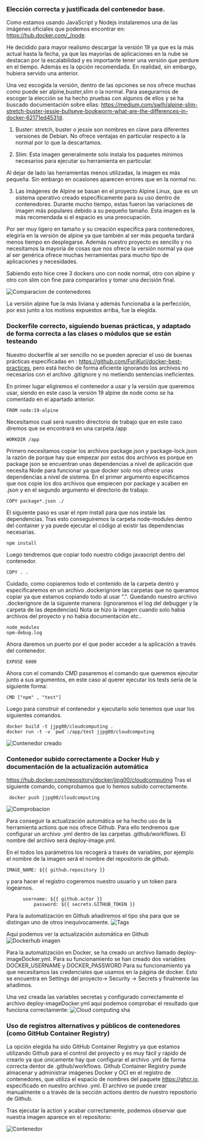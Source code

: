 ### Elección correcta y justificada del contenedor base.

Como estamos usando JavaScript y Nodejs instalaremos una de las imágenes oficiales que podemos encontrar en: https://hub.docker.com/_/node.

He decidido para mayor realismo descargar la versión 19 ya que es la más actual hasta la fecha, ya que las mayorías de aplicaciones en la nube se destacan por la escalabilidad y es importante tener una versión que perdure en el tiempo. Además es la opción recomendada.
En realidad, sin embargo, hubiera servido una anterior.

Una vez escogida la versión, dentro de las opciones se nos ofrece muchas como puede ser alpine,buster,slim o la normal.
Para asegurarnos de escoger la elección se ha hecho pruebas con algunos de ellos y se ha buscado documentación sobre ellas: https://medium.com/swlh/alpine-slim-stretch-buster-jessie-bullseye-bookworm-what-are-the-differences-in-docker-62171ed4531d.

1. Buster: stretch, buster o jessie son nombres en clave para diferentes versiones de Debian. No ofrece ventajas en particular respecto a la normal por lo que la descartamos.

2. Slim: Esta imagen generalmente solo instala los paquetes mínimos necesarios para ejecutar su herramienta en particular. 

Al dejar de lado las herramientas menos utilizadas, la imagen es más pequeña. Sin embargo en ocasiones aparecen errores que en la normal no.

3. Las imágenes de Alpine se basan en el proyecto Alpine Linux, que es un sistema operativo creado específicamente para su uso dentro de contenedores. Durante mucho tiempo, estas fueron las variaciones de imagen más populares debido a su pequeño tamaño.
Esta imagen es la más recomendada si el espacio es una preocupación.

Por ser muy ligero en tamaño y su creación especifica para contenedores, elegiría en la versión de alpine ya que también al ser más pequeña tardará menos tiempo en desplegarse.
Además nuestro proyecto es sencillo y no necesitamos la mayoría de cosas que nos ofrece la versión normal ya que al ser genérica ofrece muchas herramientas para mucho tipo de aplicaciones y necesidades.

Sabiendo esto hice cree 3 dockers uno con node normal, otro con alpine y otro con slim con fine para compararlos y tomar una decisión final.

![Comparacion de contenedores](../../imagenes/comparacionversiones.png)

La versión alpine fue la más liviana y además funcionaba a la perfección, por eso junto a los motivos expuestos arriba, fue la elegida.

### Dockerfile correcto, siguiendo buenas prácticas, y adaptado de forma correcta a las clases o módulos que se están testeando

Nuestro dockerfile al ser sencillo no se pueden apreciar el uso de buenas prácticas especificadas en : https://github.com/FuriKuri/docker-best-practices, pero está hecho de forma eficiente ignorando los archivos no necesarios con el archivo .gitignore y no metiendo sentencias ineficientes.

En primer lugar eligiremos el contenedor a usar y la versión que queremos usar, siendo en este caso la versión 19 alpine de node como se ha comentado en el apartado anterior.
```
FROM node:19-alpine
```

Necesitamos cual será nuestro directorio de trabajo que en este caso diremos que se encontrará en una carpeta /app
```
WORKDIR /app
```

Primero necesitamos copiar los archivos package.json y package-lock.json la razón de porque hay que empezar por estos dos archivos es porque en package json se encuentran unas dependencias a nivel de aplicación que necesita Node para funcionar ya que docker solo nos ofrece unas dependencias a nivel de sistema.
En el primer argumento especificamos que nos copie los dos archivos que empiecen por package y acaben en .json y en el segundo argumento el directorio de trabajo.
```
COPY package*.json ./
```

El siguiente paso es usar el npm install para que nos instale las dependencias. Tras esto conseguiremos la carpeta node-modules dentro del container y ya puede ejecutar el código al existir las dependencias necesarias.
```
npm install
```

Luego tendremos que copiar todo nuestro código javascript dentro del contenedor. 
```
COPY . .
```

Cuidado, como copiaremos todo el contenido de la carpeta dentro y especificaremos en un archivo .dockerignore las carpetas que no queramos copiar ya que estamos copiando todo al usar ".".
Quedando nuestro archivo .dockerignore de la siguiente manera: (ignoraremos el log del debugger y la carpeta de las depedencias)
Nota se hizo la imagen cuando solo había archivos del proyecto y no habia documentación etc..
```
node_modules
npm-debug.log
```

Ahora daremos un puerto por el que poder acceder a la aplicación a través del contenedor.
```
EXPOSE 6000
```

Ahora con el comando CMD pasaremos el comando que queremos ejecutar junto a sus argumentos, en este caso al querer ejecutar los tests sería de la siguiente forma:
```
CMD ["npm" , "test"]
```

Luego para construir el contenedor y ejecutarlo solo tenemos que usar los siguientes comandos.

```
docker build -t jjpg00/cloudcomputing .
docker run -t -v `pwd`:/app/test jjpg00/cloudcomputing
```

![Contenedor creado](../../imagenes/todobien.png)

### Contenedor subido correctamente a Docker Hub y documentación de la actualización automática
https://hub.docker.com/repository/docker/jjpg00/cloudcomputing
Tras el siguiente comando, comprobamos que lo hemos subido correctamente.
```
 docker push jjpg00/cloudcomputing
```
![Comprobacion](../../imagenes/cc.png)

Para conseguir la actualización automática se ha hecho uso de la herramienta actions que nos ofrece Github. Para ello tendremos que configurar un archivo .yml dentro de las carpetas .github/workflows.
El nombre del archivo será deploy-image.yml.

En el todos los parámetros los recogerá a través de variables, por ejemplo el nombre de la imagen será el nombre del repositorio de github.

```
IMAGE_NAME: ${{ github.repository }}
```
y para hacer el registro cogeremos nuestro usuario y un token para logearnos.
```
      username: ${{ github.actor }}
          password: ${{ secrets.GITHUB_TOKEN }}
 ```
 
 Para la automatización en Github añadiremos el tipo sha para que se distingan uno de otros inequívocamente.
  ![Tags](../../imagenes/tags.png)
 
  
 Aquí podemos ver la actualización automática en Github
 ![Dockerhub imagen](../../imagenes/main.png)


 Para la automatización en Docker, se ha creado un archivo llamado deploy-imageDocker.yml. Para su funcionamiento se han creado dos variables DOCKER_USERNAME y DOCKER_PASSWORD Para su funcionamiento ya que necesitamos las credenciales que usamos en la página de docker. Esto se encuentra en Settings del proyecto-> Security -> Secrets y finalmente las añadimos.

 Una vez creada las variables secretas y configurado correctamente el archivo deploy-imageDocker.yml aquí podemos comprobar el resultado que funciona correctamente:
 ![Cloud computing sha](../../imagenes/cloudcomputingsha.png)
 
 
### Uso de registros alternativos y públicos de contenedores (como GitHub Container Registry)
 La opción elegida ha sido GitHub Container Registry ya que estamos utilizando Github para el control del proyecto y es muy fácil y rápido de crearlo ya que únicamente hay que configurar el archivo .yml de forma correcta dentor de .github/workflows.
 Github Container Registry puede almacenar y administrar imágenes Docker y OCI en el registro de contenedores, que utiliza el espacio de nombres del paquete https://ghcr.io, especificado en nuestro archivo .yml. El archivo se puede crear manualmente o a través de la sección actions dentro de nuestro repositorio de Github.
 
 Tras ejecutar la action y acabar correctamente, podemos observar que nuestra imagen aparece en el repositorio:
 
 ![Contenedor](../../imagenes/contenedor.png)